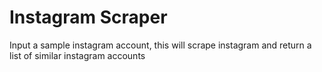 # Instagram Scraper     

Input a sample instagram account, this will scrape instagram and return a list of similar instagram accounts 
